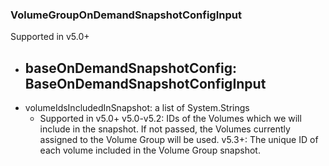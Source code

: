 ### VolumeGroupOnDemandSnapshotConfigInput
Supported in v5.0+

- baseOnDemandSnapshotConfig: BaseOnDemandSnapshotConfigInput
  - 
- volumeIdsIncludedInSnapshot: a list of System.Strings
  - Supported in v5.0+
      v5.0-v5.2: IDs of the Volumes which we will include in the snapshot. If not passed, the Volumes currently assigned to the Volume Group will be used.
      v5.3+: The unique ID of each volume included in the Volume Group snapshot.
